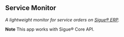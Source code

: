 ## Service Monitor

_A lightweight monitor for service orders on [Sigue® ERP](https://sigue.cl)._

**Note**
This app works with Sigue® Core API.
